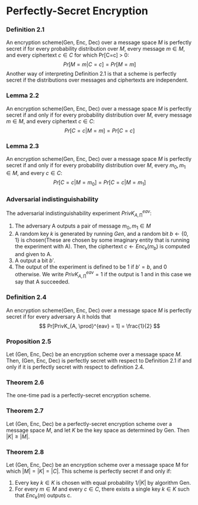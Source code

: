 # Perfectly-Secret Encryption

### Definition 2.1

An encryption scheme(Gen, Enc, Dec)  over a message space $M$ is perfectly secret if for every probability distribution over $M$, every message $m \in M$, and every ciphertext $c \in C$ for which Pr\[C=c\] \> 0:
$$
Pr[M=m | C=c] = Pr[M=m]
$$
Another way of interpreting Definition 2.1 is that a scheme is perfectly secret if the distributions over messages and ciphertexts are independent.

### Lemma 2.2

An encryption scheme(Gen, Enc, Dec) over a message space $M$ is perfectly secret if and only if for every probability distribution over $M$, every message $m \in M$, and every ciphertext $c \in C$:
$$
Pr[C=c | M=m] = Pr[C=c]
$$

### Lemma 2.3

An encryption scheme(Gen, Enc, Dec) over a message space $M$ is perfectly secret if and only if for every probability distribution over $M$, every $m_0, m_1 \in M$, and every $c \in C$:
$$
Pr[C = c | M = m_0] = Pr[C = c | M = m_1]
$$

### Adversarial indistinguishability

The adversarial indistinguishability experiment $PrivK_{A, \prod}^{eav}$:

1. The adversary A outputs a pair of message $m_0, m_1 \in M$
2. A random key $k$ is generated by running $Gen$, and a random bit $b \leftarrow \{0, 1\}$ is chosen(These are chosen by some imaginary entity that is running the experiment with A). Then, the ciphertext $c \leftarrow Enc_k(m_b)$ is computed and given to A.
3. A output a bit $b'$.
4. The output of the experiment is defined to be 1 if $b'=b$, and 0 otherwise. We write $PrivK_{A, \prod}^{eav} = 1$ if the output is 1 and in this case we say that A succeeded.

### Definition 2.4

An encryption scheme(Gen, Enc, Dec) over a message space $M$ is perfectly secret if for every adversary A it holds that
$$
Pr[PrivK_{A, \prod}^{eav} = 1] = \frac{1}{2}
$$

### Proposition 2.5

Let (Gen, Enc, Dec) be an encryption scheme over a message space $M$. Then, (Gen, Enc, Dec) is perfectly secret with respect to Definition 2.1 if and only if it is perfectly secret with respect to definition 2.4.

### Theorem 2.6

The one-time pad is a perfectly-secret encryption scheme.

### Theorem 2.7

Let (Gen, Enc, Dec) be a perfectly-secret encryption scheme over a message space $M$, and let $K$ be the key space as determined by Gen. Then $|K| \geq |M|$.

### Theorem 2.8

Let (Gen, Enc, Dec) be an encryption scheme over a message space M for which $|M| = |K| = |C|$. This scheme is perfectly secret if and only if:

1. Every key $k \in K$ is chosen with equal probability $1 / |K|$ by algorithm Gen.
2. For every $m \in M$ and every $c \in C$, there exists a single key $k \in K$ such that $Enc_k(m)$ outputs c.